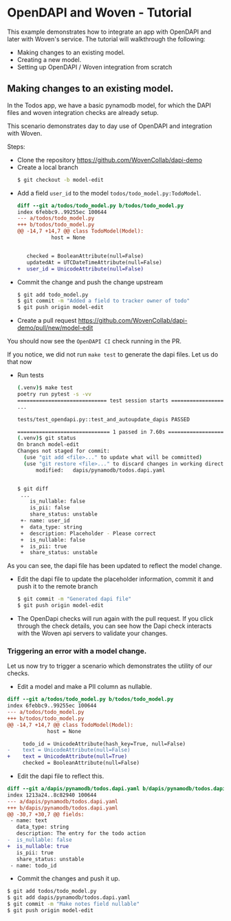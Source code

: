 # OpenDAPI and Woven - Tutorial

This example demonstrates how to integrate an app with OpenDAPI and later with Woven's service. The tutorial will walkthrough the following:
* Making changes to an existing model.
* Creating a new model.
* Setting up OpenDAPI / Woven integration from scratch

## Making changes to an existing model.
In the Todos app, we have a basic pynamodb model, for which the DAPI files and woven integration checks are already setup.

This scenario demonstrates day to day use of OpenDAPI and integration with Woven.

Steps:
* Clone the repository https://github.com/WovenCollab/dapi-demo
* Create a local branch
  ```bash
  $ git checkout -b model-edit
  ```
* Add a field `user_id` to the model `todos/todo_model.py:TodoModel`.
  ```diff
  diff --git a/todos/todo_model.py b/todos/todo_model.py
  index 6febbc9..99255ec 100644
  --- a/todos/todo_model.py
  +++ b/todos/todo_model.py
  @@ -14,7 +14,7 @@ class TodoModel(Model):
             host = None


     checked = BooleanAttribute(null=False)
     updatedAt = UTCDateTimeAttribute(null=False)
  +  user_id = UnicodeAttribute(null=False)
  ```
* Commit the change and push the change upstream
  ```bash
  $ git add todo_model.py
  $ git commit -m "Added a field to tracker owner of todo"
  $ git push origin model-edit
  ```
* Create a pull request
  https://github.com/WovenCollab/dapi-demo/pull/new/model-edit

You should now see the `OpenDAPI CI` check running in the PR.

If you notice, we did not run `make test` to generate the dapi files. Let us do that now

* Run tests
  ```bash
  (.venv)$ make test
  poetry run pytest -s -vv
  ============================= test session starts ==============================
  ...

  tests/test_opendapi.py::test_and_autoupdate_dapis PASSED

  ============================== 1 passed in 7.60s ===============================
  (.venv)$ git status
  On branch model-edit
  Changes not staged for commit:
    (use "git add <file>..." to update what will be committed)
    (use "git restore <file>..." to discard changes in working directory)
    	modified:   dapis/pynamodb/todos.dapi.yaml


  $ git diff
   ...
      is_nullable: false
      is_pii: false
      share_status: unstable
   +- name: user_id
   +  data_type: string
   +  description: Placeholder - Please correct
   +  is_nullable: false
   +  is_pii: true
   +  share_status: unstable
  ```

As you can see, the dapi file has been updated to reflect the model change.

* Edit the dapi file to update the placeholder information, commit it and push it to the remote branch
  ```bash
  $ git commit -m "Generated dapi file"
  $ git push origin model-edit
  ```

* The OpenDapi checks will run again with the pull request. If you click through the check details, you can see how the Dapi check interacts with the Woven api servers to validate your changes.

### Triggering an error with a model change.
Let us now try to trigger a scenario which demonstrates the utility of our checks.

* Edit a model and make a PII column as nullable.
```diff
diff --git a/todos/todo_model.py b/todos/todo_model.py
index 6febbc9..99255ec 100644
--- a/todos/todo_model.py
+++ b/todos/todo_model.py
@@ -14,7 +14,7 @@ class TodoModel(Model):
             host = None

     todo_id = UnicodeAttribute(hash_key=True, null=False)
-    text = UnicodeAttribute(null=False)
+    text = UnicodeAttribute(null=True)
     checked = BooleanAttribute(null=False)
```

* Edit the dapi file to reflect this.
```diff
diff --git a/dapis/pynamodb/todos.dapi.yaml b/dapis/pynamodb/todos.dapi.yaml
index 1213a24..8c82940 100644
--- a/dapis/pynamodb/todos.dapi.yaml
+++ b/dapis/pynamodb/todos.dapi.yaml
@@ -30,7 +30,7 @@ fields:
 - name: text
   data_type: string
   description: The entry for the todo action
-  is_nullable: false
+  is_nullable: true
   is_pii: true
   share_status: unstable
 - name: todo_id
```

* Commit the changes and push it up.
```bash
$ git add todos/todo_model.py
$ git add dapis/pynamodb/todos.dapi.yaml
$ git commit -m "Make notes field nullable"
$ git push origin model-edit
```
